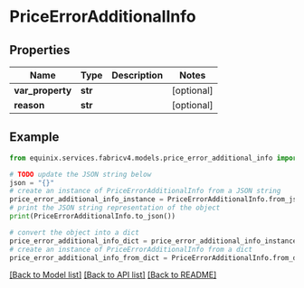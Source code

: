 # PriceErrorAdditionalInfo


## Properties

Name | Type | Description | Notes
------------ | ------------- | ------------- | -------------
**var_property** | **str** |  | [optional] 
**reason** | **str** |  | [optional] 

## Example

```python
from equinix.services.fabricv4.models.price_error_additional_info import PriceErrorAdditionalInfo

# TODO update the JSON string below
json = "{}"
# create an instance of PriceErrorAdditionalInfo from a JSON string
price_error_additional_info_instance = PriceErrorAdditionalInfo.from_json(json)
# print the JSON string representation of the object
print(PriceErrorAdditionalInfo.to_json())

# convert the object into a dict
price_error_additional_info_dict = price_error_additional_info_instance.to_dict()
# create an instance of PriceErrorAdditionalInfo from a dict
price_error_additional_info_from_dict = PriceErrorAdditionalInfo.from_dict(price_error_additional_info_dict)
```
[[Back to Model list]](../README.md#documentation-for-models) [[Back to API list]](../README.md#documentation-for-api-endpoints) [[Back to README]](../README.md)


